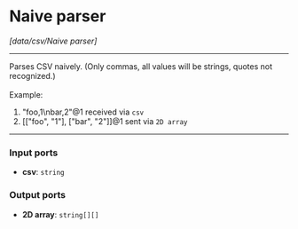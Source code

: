 # Naive parser

_[data/csv/Naive parser]_

---

Parses CSV naively. (Only commas, all values will be strings, quotes not recognized.)<br>
<br>
Example:<br>
1. "foo,1\nbar,2"@1 received via `csv`<br>
2. [["foo", "1"], ["bar", "2"]]@1 sent via `2D array`<br>

---

### Input ports

* __csv__: ` string `

### Output ports

* __2D array__: ` string[][] `

